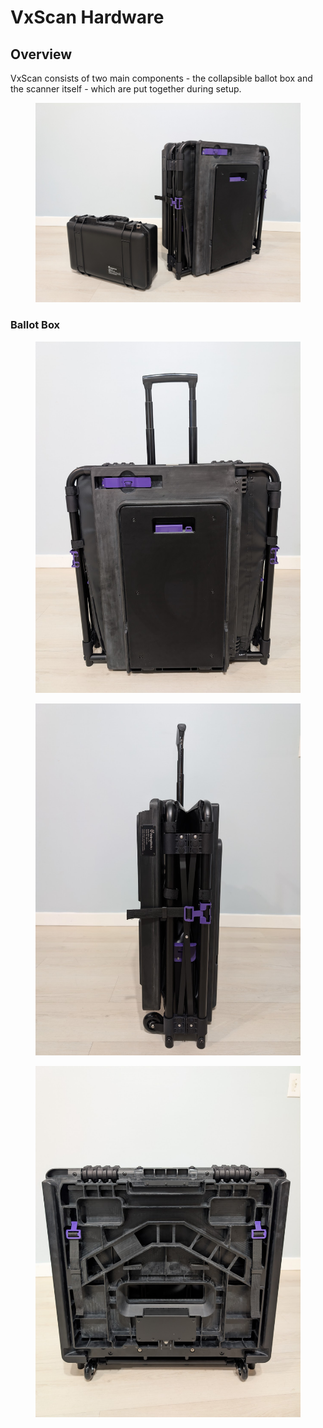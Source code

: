# VxScan Hardware

## Overview

VxScan consists of two main components - the collapsible ballot box and the scanner itself - which are put together during setup.

<figure><img src="../.gitbook/assets/image (32).png" alt=""><figcaption></figcaption></figure>

### Ballot Box

<div>

<figure><img src="../.gitbook/assets/image (33).png" alt=""><figcaption></figcaption></figure>

 

<figure><img src="../.gitbook/assets/PXL_20241031_182758328.jpg" alt=""><figcaption></figcaption></figure>

 

<figure><img src="../.gitbook/assets/PXL_20241031_183004440.jpg" alt=""><figcaption></figcaption></figure>

</div>



